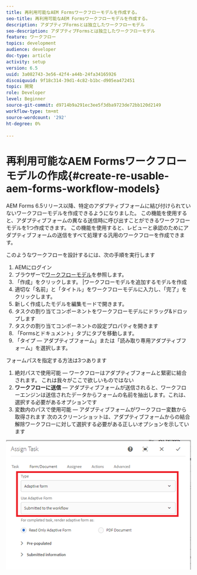 ```yaml
---
title: 再利用可能なAEM Formsワークフローモデルを作成する。
seo-title: 再利用可能なAEM Formsワークフローモデルを作成する。
description: アダプティブFormsとは独立したワークフローモデル
seo-description: アダプティブFormsとは独立したワークフローモデル
feature: ワークフロー
topics: development
audience: developer
doc-type: article
activity: setup
version: 6.5
uuid: 3a082743-3e56-42f4-a44b-24fa34165926
discoiquuid: 9f18c314-39d1-4c82-b1bc-d905ea472451
topic: 開発
role: Developer
level: Beginner
source-git-commit: d9714b9a291ec3ee5f3dba9723de72bb120d2149
workflow-type: tm+mt
source-wordcount: '292'
ht-degree: 0%

---
```



# 再利用可能なAEM Formsワークフローモデルの作成{#create-re-usable-aem-forms-workflow-models}

AEM Forms 6.5リリース以降、特定のアダプティブフォームに結び付けられていないワークフローモデルを作成できるようになりました。 この機能を使用すると、アダプティブフォームの異なる送信時に呼び出すことができるワークフローモデルを1つ作成できます。 この機能を使用すると、レビューと承認のためにアダプティブフォームの送信をすべて処理する汎用のワークフローを作成できます。

このようなワークフローを設計するには、次の手順を実行します

1. AEMにログイン
1. ブラウザーで[ワークフローモデル](http://localhost:4502/libs/cq/workflow/admin/console/content/models.html)を参照します。
1. 「作成」をクリックします。 |ワークフローモデルを追加するモデルを作成
1. 適切な「名前」と「タイトル」をワークフローモデルに入力し、「完了」をクリックします。
1. 新しく作成したモデルを編集モードで開きます。
1. タスクの割り当てコンポーネントをワークフローモデルにドラッグ&amp;ドロップします
1. タスクの割り当てコンポーネントの設定プロパティを開きます
1. 「Formsとドキュメント」タブにタブを移動します。
1. 「タイプ — アダプティブフォーム」または「読み取り専用アダプティブフォーム」を選択します。

フォームパスを指定する方法は3つあります

1. 絶対パスで使用可能 — ワークフローはアダプティブフォームと緊密に結合されます。 これは我々がここで欲しいものではない
1. **ワークフローに送信**  — アダプティブフォームが送信されると、ワークフローエンジンは送信されたデータからフォームの名前を抽出します。これは、選択する必要があるオプションです
1. 変数内のパスで使用可能 — アダプティブフォームがワークフロー変数から取得されます
次のスクリーンショットは、アダプティブフォームからの結合解除ワークフローに対して選択する必要がある正しいオプションを示しています

![workflowmodel](assets/workflomodel.PNG)